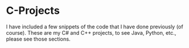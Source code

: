 # C-Projects
I have included a few snippets of the code that I have done previously (of course).
These are my C# and C++ projects, to see Java, Python, etc., please see those sections.
